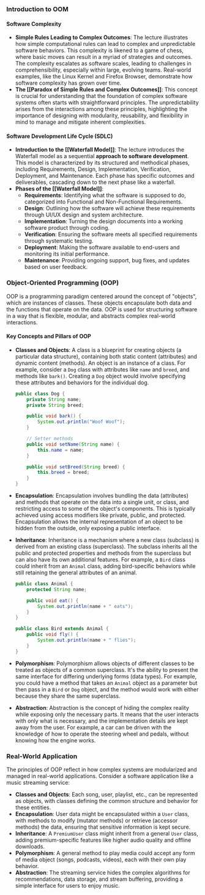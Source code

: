 ### Introduction to OOM
#### Software Complexity

- **Simple Rules Leading to Complex Outcomes**: The lecture illustrates how simple computational rules can lead to complex and unpredictable software behaviors. This complexity is likened to a game of chess, where basic moves can result in a myriad of strategies and outcomes. The complexity escalates as software scales, leading to challenges in comprehensibility, especially within large, evolving teams. Real-world examples, like the Linux Kernel and Firefox Browser, demonstrate how software complexity has grown over time.
- **The [[Paradox of Simple Rules and Complex Outcomes]]**: This concept is crucial for understanding that the foundation of complex software systems often starts with straightforward principles. The unpredictability arises from the interactions among these principles, highlighting the importance of designing with modularity, reusability, and flexibility in mind to manage and mitigate inherent complexities.

#### Software Development Life Cycle (SDLC)

- **Introduction to the [[Waterfall Model]]**: The lecture introduces the Waterfall model as a sequential **approach to software development**. This model is characterized by its structured and methodical phases, including Requirements, Design, Implementation, Verification, Deployment, and Maintenance. Each phase has specific outcomes and deliverables, cascading down to the next phase like a waterfall.
- **Phases of the [[Waterfall Model]]**:
	- **Requirements**: Identifying what the software is supposed to do, categorized into Functional and Non-Functional Requirements.
	- **Design**: Outlining how the software will achieve these requirements through UI/UX design and system architecture.
	- **Implementation**: Turning the design documents into a working software product through coding.
	- **Verification**: Ensuring the software meets all specified requirements through systematic testing.
	- **Deployment**: Making the software available to end-users and monitoring its initial performance.
	- **Maintenance**: Providing ongoing support, bug fixes, and updates based on user feedback.
### Object-Oriented Programming (OOP)

OOP is a programming paradigm centered around the concept of "objects", which are instances of classes. These objects encapsulate both data and the functions that operate on the data. OOP is used for structuring software in a way that is flexible, modular, and abstracts complex real-world interactions.

#### Key Concepts and Pillars of OOP

- **Classes and Objects**: A class is a blueprint for creating objects (a particular data structure), containing both static content (attributes) and dynamic content (methods). An object is an instance of a class. For example, consider a `Dog` class with attributes like `name` and `breed`, and methods like `bark()`. Creating a `Dog` object would involve specifying these attributes and behaviors for the individual dog.

  ```java
  public class Dog {
      private String name;
      private String breed;

      public void bark() {
          System.out.println("Woof Woof");
      }

      // Setter methods
      public void setName(String name) {
          this.name = name;
      }

      public void setBreed(String breed) {
          this.breed = breed;
      }
  }
  ```

- **Encapsulation**: Encapsulation involves bundling the data (attributes) and methods that operate on the data into a single unit, or class, and restricting access to some of the object's components. This is typically achieved using access modifiers like private, public, and protected. Encapsulation allows the internal representation of an object to be hidden from the outside, only exposing a public interface.

- **Inheritance**: Inheritance is a mechanism where a new class (subclass) is derived from an existing class (superclass). The subclass inherits all the public and protected properties and methods from the superclass but can also have its own additional features. For example, a `Bird` class could inherit from an `Animal` class, adding bird-specific behaviors while still retaining the general attributes of an animal.

  ```java
  public class Animal {
      protected String name;

      public void eat() {
          System.out.println(name + " eats");
      }
  }

  public class Bird extends Animal {
      public void fly() {
          System.out.println(name + " flies");
      }
  }
  ```

- **Polymorphism**: Polymorphism allows objects of different classes to be treated as objects of a common superclass. It's the ability to present the same interface for differing underlying forms (data types). For example, you could have a method that takes an `Animal` object as a parameter but then pass in a `Bird` or `Dog` object, and the method would work with either because they share the same superclass.

- **Abstraction**: Abstraction is the concept of hiding the complex reality while exposing only the necessary parts. It means that the user interacts with only what is necessary, and the implementation details are kept away from the user. For example, a car can be driven with the knowledge of how to operate the steering wheel and pedals, without knowing how the engine works.

### Real-World Application

The principles of OOP reflect in how complex systems are modularized and managed in real-world applications. Consider a software application like a music streaming service:
- **Classes and Objects**: Each song, user, playlist, etc., can be represented as objects, with classes defining the common structure and behavior for these entities.
- **Encapsulation**: User data might be encapsulated within a `User` class, with methods to modify (mutator methods) or retrieve (accessor methods) the data, ensuring that sensitive information is kept secure.
- **Inheritance**: A `PremiumUser` class might inherit from a general `User` class, adding premium-specific features like higher audio quality and offline downloads.
- **Polymorphism**: A general method to play media could accept any form of media object (songs, podcasts, videos), each with their own play behavior.
- **Abstraction**: The streaming service hides the complex algorithms for recommendations, data storage, and stream buffering, providing a simple interface for users to enjoy music.
